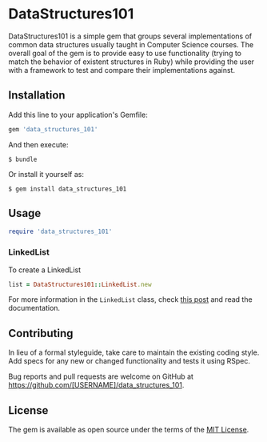 # DataStructures101

DataStructures101 is a simple gem that groups several implementations of common data structures usually taught in Computer Science courses. The overall goal of the gem is to provide easy to use functionality (trying to match the behavior of existent structures in Ruby) while providing the user with a framework to test and compare their implementations against.

## Installation

Add this line to your application's Gemfile:

```ruby
gem 'data_structures_101'
```

And then execute:

    $ bundle

Or install it yourself as:

    $ gem install data_structures_101

## Usage

```ruby
require 'data_structures_101'
```

### LinkedList

To create a LinkedList

```ruby
list = DataStructures101::LinkedList.new
```

For more information in the `LinkedList` class, check [this post](https://bitsofknowledge.net/data-structures-101-linked-list) and read the documentation.

## Contributing

In lieu of a formal styleguide, take care to maintain the existing coding style. Add specs for any new or changed functionality and tests it using RSpec.

Bug reports and pull requests are welcome on GitHub at https://github.com/[USERNAME]/data_structures_101.

## License

The gem is available as open source under the terms of the [MIT License](http://opensource.org/licenses/MIT).


